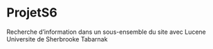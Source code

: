 ﻿# ProjetS6
Recherche d’information dans un sous-ensemble du site avec Lucene
Universite de Sherbrooke Tabarnak